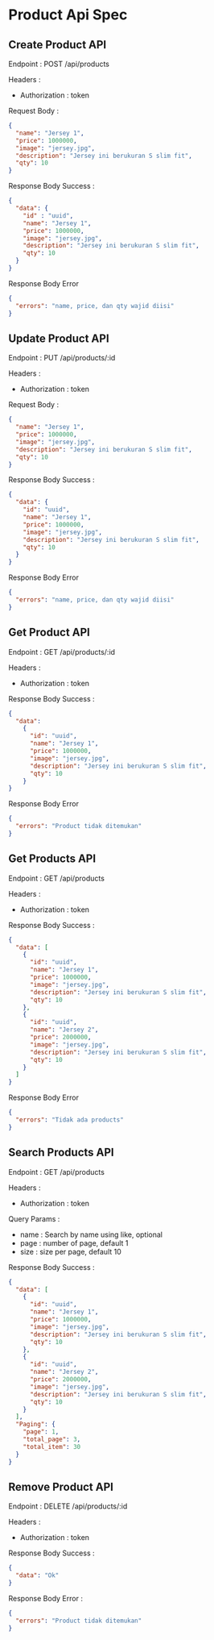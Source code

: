 # Product Api Spec

## Create Product API

Endpoint : POST /api/products

Headers :

- Authorization : token

Request Body :

```json
{
  "name": "Jersey 1",
  "price": 1000000,
  "image": "jersey.jpg",
  "description": "Jersey ini berukuran S slim fit",
  "qty": 10
}
```

Response Body Success :

```json
{
  "data": {
    "id" : "uuid",
    "name": "Jersey 1",
    "price": 1000000,
    "image": "jersey.jpg",
    "description": "Jersey ini berukuran S slim fit",
    "qty": 10
  }
}
```

Response Body Error

```json
{
  "errors": "name, price, dan qty wajid diisi"
}
```

## Update Product API

Endpoint : PUT /api/products/:id

Headers :

- Authorization : token

Request Body :

```json
{
  "name": "Jersey 1",
  "price": 1000000,
  "image": "jersey.jpg",
  "description": "Jersey ini berukuran S slim fit",
  "qty": 10
}
```

Response Body Success :

```json
{
  "data": {
    "id": "uuid",
    "name": "Jersey 1",
    "price": 1000000,
    "image": "jersey.jpg",
    "description": "Jersey ini berukuran S slim fit",
    "qty": 10
  }
}
```

Response Body Error

```json
{
  "errors": "name, price, dan qty wajid diisi"
}
```

## Get Product API

Endpoint : GET /api/products/:id

Headers :

- Authorization : token

Response Body Success :

```json
{
  "data": 
    {
      "id": "uuid",
      "name": "Jersey 1",
      "price": 1000000,
      "image": "jersey.jpg",
      "description": "Jersey ini berukuran S slim fit",
      "qty": 10
    }
}
```

Response Body Error

```json
{
  "errors": "Product tidak ditemukan"
}
```

## Get Products API

Endpoint : GET /api/products

Headers :

- Authorization : token

Response Body Success :

```json
{
  "data": [
    {
      "id": "uuid",
      "name": "Jersey 1",
      "price": 1000000,
      "image": "jersey.jpg",
      "description": "Jersey ini berukuran S slim fit",
      "qty": 10
    },
    {
      "id": "uuid",
      "name": "Jersey 2",
      "price": 2000000,
      "image": "jersey.jpg",
      "description": "Jersey ini berukuran S slim fit",
      "qty": 10
    }
  ]
}
```

Response Body Error

```json
{
  "errors": "Tidak ada products"
}
```

## Search Products API

Endpoint : GET /api/products

Headers :

- Authorization : token

Query Params :

- name : Search by name using like, optional
- page : number of page, default 1
- size : size per page, default 10

Response Body Success :

```json
{
  "data": [
    {
      "id": "uuid",
      "name": "Jersey 1",
      "price": 1000000,
      "image": "jersey.jpg",
      "description": "Jersey ini berukuran S slim fit",
      "qty": 10
    },
    {
      "id": "uuid",
      "name": "Jersey 2",
      "price": 2000000,
      "image": "jersey.jpg",
      "description": "Jersey ini berukuran S slim fit",
      "qty": 10
    }
  ],
  "Paging": {
    "page": 1,
    "total_page": 3,
    "total_item": 30
  }
}
```

## Remove Product API

Endpoint : DELETE /api/products/:id

Headers :

- Authorization : token

Response Body Success :

```json
{
  "data": "Ok"
}
```

Response Body Error :

```json
{
  "errors": "Product tidak ditemukan"
}
```
